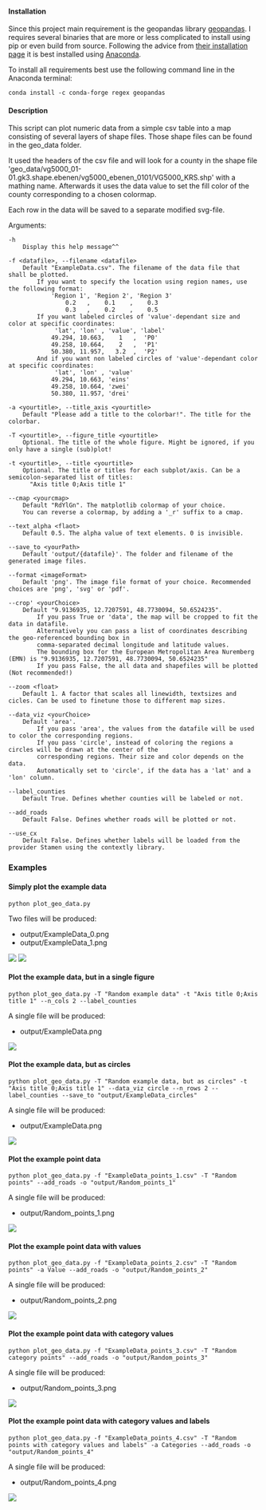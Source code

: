 #### Installation

Since this project main requirement is the geopandas library
[geopandas](https://geopandas.org/en/stable/index.html). I requires several binaries that are more or less complicated to install using pip or even build from source.
Following the advice from [their installation page](https://geopandas.org/en/stable/getting_started/install.html) it is best installed using [Anaconda](https://www.anaconda.com/products/distribution).

To install all requirements best use the following command line in the Anaconda terminal:
```
conda install -c conda-forge regex geopandas
```
#### Description

This script can plot numeric data from a simple csv table into a map consisting of several layers of shape files.
Those shape files can be found in the geo_data folder.

It used the headers of the csv file and will look for a county in the
shape file 'geo_data/vg5000_01-01.gk3.shape.ebenen/vg5000_ebenen_0101/VG5000_KRS.shp' with a mathing name.
Afterwards it uses the data value to set the fill color of the county corresponding to a chosen colormap.

Each row in the data will be saved to a separate modified svg-file.

Arguments:

    -h
        Display this help message^^

    -f <datafile>, --filename <datafile>
        Default "ExampleData.csv". The filename of the data file that shall be plotted.
            If you want to specify the location using region names, use the following format:
                'Region 1', 'Region 2', 'Region 3'
                    0.2   ,    0.1    ,    0.3
                    0.3   ,    0.2    ,    0.5
            If you want labeled circles of 'value'-dependant size and color at specific coordinates:
                 'lat', 'lon' , 'value', 'label'
                49.294, 10.663,    1   ,  'P0'
                49.258, 10.664,    2   ,  'P1'
                50.380, 11.957,   3.2  ,  'P2'
            And if you want non labeled circles of 'value'-dependant color at specific coordinates:
                 'lat', 'lon' , 'value'
                49.294, 10.663, 'eins'
                49.258, 10.664, 'zwei'
                50.380, 11.957, 'drei'

    -a <yourtitle>, --title_axis <yourtitle>
        Default "Please add a title to the colorbar!". The title for the colorbar.
    
    -T <yourtitle>, --figure_title <yourtitle>
        Optional. The title of the whole figure. Might be ignored, if you only have a single (sub)plot!
    
    -t <yourtitle>, --title <yourtitle>
        Optional. The title or titles for each subplot/axis. Can be a semicolon-separated list of titles:
          "Axis title 0;Axis title 1"

    --cmap <yourcmap>
        Default "RdYlGn". The matplotlib colormap of your choice.
        You can reverse a colormap, by adding a '_r' suffix to a cmap.

    --text_alpha <flaot>
        Default 0.5. The alpha value of text elements. 0 is invisible.

    --save_to <yourPath>
        Default 'output/{datafile}'. The folder and filename of the generated image files.

    --format <imageFormat>
        Default 'png'. The image file format of your choice. Recommended choices are 'png', 'svg' or 'pdf'.

    --crop' <yourChoice>
        Default "9.9136935, 12.7207591, 48.7730094, 50.6524235".
            If you pass True or 'data', the map will be cropped to fit the data in datafile.
            Alternatively you can pass a list of coordinates describing the geo-referenced bounding box in
            comma-separated decimal longitude and latitude values.
            The bounding box for the European Metropolitan Area Nuremberg (EMN) is "9.9136935, 12.7207591, 48.7730094, 50.6524235"
            If you pass False, the all data and shapefiles will be plotted (Not recommended!)

    --zoom <float>
        Default 1. A factor that scales all linewidth, textsizes and cicles. Can be used to finetune those to different map sizes.

    --data_viz <yourChoice>
        Default 'area'.
            If you pass 'area', the values from the datafile will be used to color the corresponding regions.
            If you pass 'circle', instead of coloring the regions a circles will be drawn at the center of the
            corresponding regions. Their size and color depends on the data.
            Automatically set to 'circle', if the data has a 'lat' and a 'lon' column.

    --label_counties
        Default True. Defines whether counties will be labeled or not.

    --add_roads
        Default False. Defines whether roads will be plotted or not.

    --use_cx
        Default False. Defines whether labels will be loaded from the provider Stamen using the contextly library.

### Examples

#### Simply plot the example data
```
python plot_geo_data.py
```
Two files will be produced:
- output/ExampleData_0.png
- output/ExampleData_1.png

![](output/ExampleData_0.png)
![](output/ExampleData_1.png)

#### Plot the example data, but in a single figure
```
python plot_geo_data.py -T "Random example data" -t "Axis title 0;Axis title 1" --n_cols 2 --label_counties
```
A single file will be produced:
- output/ExampleData.png

![](output/ExampleData.png)

#### Plot the example data, but as circles
```
python plot_geo_data.py -T "Random example data, but as circles" -t "Axis title 0;Axis title 1" --data_viz circle --n_rows 2 --label_counties --save_to "output/ExampleData_circles"
```
A single file will be produced:
- output/ExampleData.png

![](output/ExampleData_circles.png)

#### Plot the example point data
```
python plot_geo_data.py -f "ExampleData_points_1.csv" -T "Random points" --add_roads -o "output/Random_points_1"
```
A single file will be produced:
- output/Random_points_1.png

![](output/Random_points_1.png)

#### Plot the example point data with values
```
python plot_geo_data.py -f "ExampleData_points_2.csv" -T "Random points" -a Value --add_roads -o "output/Random_points_2"
```
A single file will be produced:
- output/Random_points_2.png

![](output/Random_points_2.png)

#### Plot the example point data with category values
```
python plot_geo_data.py -f "ExampleData_points_3.csv" -T "Random category points" --add_roads -o "output/Random_points_3"
```
A single file will be produced:
- output/Random_points_3.png

![](output/Random_points_3.png)

#### Plot the example point data with category values and labels
```
python plot_geo_data.py -f "ExampleData_points_4.csv" -T "Random points with category values and labels" -a Categories --add_roads -o "output/Random_points_4"
```
A single file will be produced:
- output/Random_points_4.png

![](output/Random_points_4.png)
